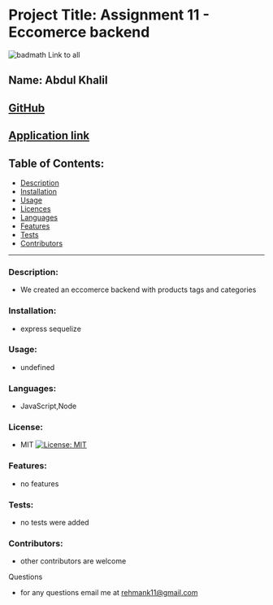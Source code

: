 

# Project Title: Assignment 11 - Eccomerce backend
![badmath](https://img.shields.io/github/languages/top/nielsenjared/badmath)
Link to all 

## Name: Abdul Khalil

## [GitHub](https://github.com/absk786)
## [Application link](https://drive.google.com/file/d/1Pb6YNlPhKbZfqiyz2pbEJFDjE9JGA2Id/view)

## Table of Contents:
* [Description](https://github.com/absk786/assignment7/blob/main/README.md#Description)
* [Installation](https://github.com/absk786/assignment7/blob/main/README.md#Installation)
* [Usage](https://github.com/absk786/assignment7/blob/main/README.md#Usage)
* [Licences](https://github.com/absk786/assignment7/blob/main/README.md#License)
* [Languages](https://github.com/absk786/assignment7/blob/main/README.md#Languages)
* [Features](https://github.com/absk786/assignment7/blob/main/README.md#Features)
* [Tests](https://github.com/absk786/assignment7/blob/main/README.md#Tests)
* [Contributors](https://github.com/absk786/assignment7/blob/main/README.md#Contributors)

-------------------------------------------------------------------------------------
### Description: 
* We created an eccomerce backend with products tags and categories 

### Installation: 
* express sequelize 
 
### Usage: 
* undefined

### Languages: 
* JavaScript,Node

### License:
* MIT [![License: MIT](https://img.shields.io/badge/License-MIT-yellow.svg)](https://opensource.org/licenses/MIT)

### Features: 
* no features

### Tests: 
* no tests were added

### Contributors: 
* other contributors are welcome 

Questions
* for any questions email me at rehmank11@gmail.com
